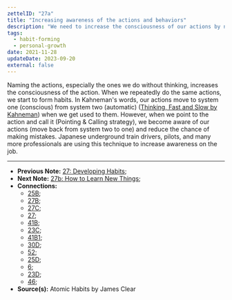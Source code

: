 ```yaml
---
zettelID: "27a"
title: "Increasing awareness of the actions and behaviors"
description: "We need to increase the consciousness of our actions by naming them."
tags:
  - habit-forming
  - personal-growth
date: 2021-11-28
updateDate: 2023-09-20
external: false
---
```


Naming the actions, especially the ones we do without thinking, increases the consciousness of the action. When we repeatedly do the same actions, we start to form habits. In Kahneman's words, our actions move to system one (conscious) from system two (automatic) ([Thinking, Fast and Slow by Kahneman](https://us.macmillan.com/books/9780374533557/thinkingfastandslow)) when we get used to them. However, when we point to the action and call it (Pointing & Calling strategy), we become aware of our actions (move back from system two to one) and reduce the chance of making mistakes. Japanese underground train drivers, pilots, and many more professionals are using this technique to increase awareness on the job.

---

- **Previous Note:** [27: Developing Habits](/notes/27/);
- **Next Note:** [27b: How to Learn New Things](/notes/27b/);
- **Connections:**
  - [25B](/notes/25b/);
  - [27B](/notes/27b/);
  - [27C](/notes/27c/);
  - [27](/notes/27/);
  - [41B](/notes/41b/);
  - [23C](/notes/23c/);
  - [41B1](/notes/41b1/);
  - [30D](/notes/30d/);
  - [52](/notes/52/);
  - [25D](/notes/25d/);
  - [6](/notes/6/);
  - [23D](/notes/23d/);
  - [46](/notes/46/);
- **Source(s):** Atomic Habits by James Clear
